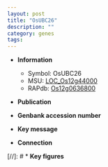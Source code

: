 ```yaml
---
layout: post
title: "OsUBC26"
description: ""
category: genes
tags: 
---
```


* **Information**  
    + Symbol: OsUBC26  
    + MSU: [LOC_Os12g44000](http://rice.uga.edu/cgi-bin/ORF_infopage.cgi?orf=LOC_Os12g44000)  
    + RAPdb: [Os12g0636800](http://rapdb.dna.affrc.go.jp/viewer/gbrowse_details/irgsp1?name=Os12g0636800)  

* **Publication**  

* **Genbank accession number**  

* **Key message**  

* **Connection**  

[//]: # * **Key figures**  


